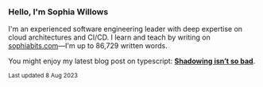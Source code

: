 ### Hello, I'm Sophia Willows

I'm an experienced software engineering leader with deep expertise on cloud architectures and CI/CD. I learn and teach by writing on [sophiabits.com](https://sophiabits.com/blog)—I'm up to 86,729 written words.

You might enjoy my latest blog post on typescript: **[Shadowing isn’t so bad](https://sophiabits.com/blog/shadowing-isnt-so-bad)**.

<sub>Last updated 8 Aug 2023</sub>
